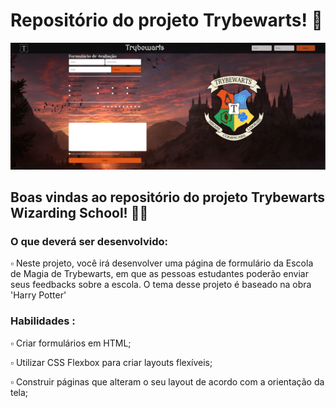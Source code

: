 # Repositório do projeto Trybewarts! 🏰️

<img src="https://github.com/WilliamNunes905/Projeto-Trybewarts/blob/main/Captura%20de%20tela%20de%202022-11-06%2018-26-33.png" alt="imagem.png" style="max-width: 100%;">

<h2>Boas vindas ao repositório do projeto Trybewarts Wizarding School! 🧙‍♂️️</h2>

<h3>O que deverá ser desenvolvido:</h3>
▫️ Neste projeto, você irá desenvolver uma página de formulário da Escola de Magia de Trybewarts, em que as pessoas estudantes poderão enviar seus feedbacks sobre a escola. O tema desse projeto é baseado na obra 'Harry Potter'

<h3>Habilidades :</h3>

▫️ Criar formulários em HTML;

▫️ Utilizar CSS Flexbox para criar layouts flexíveis;

▫️ Construir páginas que alteram o seu layout de acordo com a orientação da tela;
